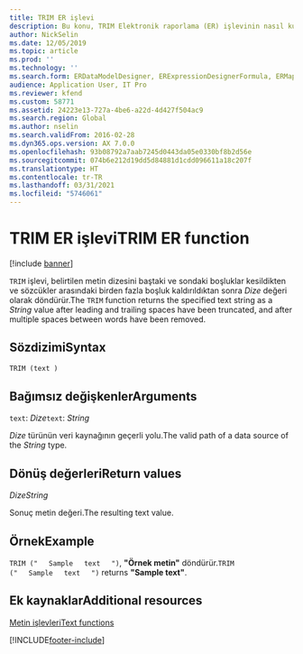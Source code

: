 ```yaml
---
title: TRIM ER işlevi
description: Bu konu, TRIM Elektronik raporlama (ER) işlevinin nasıl kullanıldığı hakkında bilgi sağlar.
author: NickSelin
ms.date: 12/05/2019
ms.topic: article
ms.prod: ''
ms.technology: ''
ms.search.form: ERDataModelDesigner, ERExpressionDesignerFormula, ERMappedFormatDesigner, ERModelMappingDesigner
audience: Application User, IT Pro
ms.reviewer: kfend
ms.custom: 58771
ms.assetid: 24223e13-727a-4be6-a22d-4d427f504ac9
ms.search.region: Global
ms.author: nselin
ms.search.validFrom: 2016-02-28
ms.dyn365.ops.version: AX 7.0.0
ms.openlocfilehash: 93b08792a7aab7245d0443da05e0330bf8b2d56e
ms.sourcegitcommit: 074b6e212d19dd5d84881d1cdd096611a18c207f
ms.translationtype: HT
ms.contentlocale: tr-TR
ms.lasthandoff: 03/31/2021
ms.locfileid: "5746061"
---
```

# <a name="trim-er-function"></a><span data-ttu-id="8cb41-103">TRIM ER işlevi</span><span class="sxs-lookup"><span data-stu-id="8cb41-103">TRIM ER function</span></span>

[!include [banner](../includes/banner.md)]

<span data-ttu-id="8cb41-104">`TRIM` işlevi, belirtilen metin dizesini baştaki ve sondaki boşluklar kesildikten ve sözcükler arasındaki birden fazla boşluk kaldırıldıktan sonra *Dize* değeri olarak döndürür.</span><span class="sxs-lookup"><span data-stu-id="8cb41-104">The `TRIM` function returns the specified text string as a *String* value after leading and trailing spaces have been truncated, and after multiple spaces between words have been removed.</span></span>

## <a name="syntax"></a><span data-ttu-id="8cb41-105">Sözdizimi</span><span class="sxs-lookup"><span data-stu-id="8cb41-105">Syntax</span></span>

```vb
TRIM (text )
```

## <a name="arguments"></a><span data-ttu-id="8cb41-106">Bağımsız değişkenler</span><span class="sxs-lookup"><span data-stu-id="8cb41-106">Arguments</span></span>

<span data-ttu-id="8cb41-107">`text`: *Dize*</span><span class="sxs-lookup"><span data-stu-id="8cb41-107">`text`: *String*</span></span>

<span data-ttu-id="8cb41-108">*Dize* türünün veri kaynağının geçerli yolu.</span><span class="sxs-lookup"><span data-stu-id="8cb41-108">The valid path of a data source of the *String* type.</span></span>

## <a name="return-values"></a><span data-ttu-id="8cb41-109">Dönüş değerleri</span><span class="sxs-lookup"><span data-stu-id="8cb41-109">Return values</span></span>

<span data-ttu-id="8cb41-110">*Dize*</span><span class="sxs-lookup"><span data-stu-id="8cb41-110">*String*</span></span>

<span data-ttu-id="8cb41-111">Sonuç metin değeri.</span><span class="sxs-lookup"><span data-stu-id="8cb41-111">The resulting text value.</span></span>

## <a name="example"></a><span data-ttu-id="8cb41-112">Örnek</span><span class="sxs-lookup"><span data-stu-id="8cb41-112">Example</span></span>

<span data-ttu-id="8cb41-113">`TRIM ("`&nbsp;&nbsp;&nbsp;&nbsp;&nbsp;`Sample`&nbsp;&nbsp;&nbsp;&nbsp;&nbsp;`text`&nbsp;&nbsp;&nbsp;&nbsp;&nbsp;`")`, **"Örnek metin"** döndürür.</span><span class="sxs-lookup"><span data-stu-id="8cb41-113">`TRIM ("`&nbsp;&nbsp;&nbsp;&nbsp;&nbsp;`Sample`&nbsp;&nbsp;&nbsp;&nbsp;&nbsp;`text`&nbsp;&nbsp;&nbsp;&nbsp;&nbsp;`")` returns **"Sample text"**.</span></span>

## <a name="additional-resources"></a><span data-ttu-id="8cb41-114">Ek kaynaklar</span><span class="sxs-lookup"><span data-stu-id="8cb41-114">Additional resources</span></span>

[<span data-ttu-id="8cb41-115">Metin işlevleri</span><span class="sxs-lookup"><span data-stu-id="8cb41-115">Text functions</span></span>](er-functions-category-text.md)


[!INCLUDE[footer-include](../../../includes/footer-banner.md)]